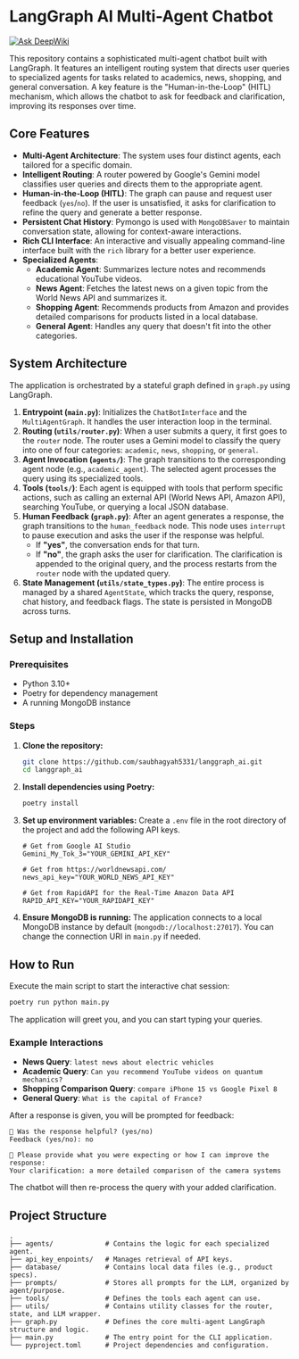 # LangGraph AI Multi-Agent Chatbot
[![Ask DeepWiki](https://devin.ai/assets/askdeepwiki.png)](https://deepwiki.com/Saubhagyah5331/Langgraph_AI)

This repository contains a sophisticated multi-agent chatbot built with LangGraph. It features an intelligent routing system that directs user queries to specialized agents for tasks related to academics, news, shopping, and general conversation. A key feature is the "Human-in-the-Loop" (HITL) mechanism, which allows the chatbot to ask for feedback and clarification, improving its responses over time.

## Core Features
*   **Multi-Agent Architecture**: The system uses four distinct agents, each tailored for a specific domain.
*   **Intelligent Routing**: A router powered by Google's Gemini model classifies user queries and directs them to the appropriate agent.
*   **Human-in-the-Loop (HITL)**: The graph can pause and request user feedback (`yes`/`no`). If the user is unsatisfied, it asks for clarification to refine the query and generate a better response.
*   **Persistent Chat History**: Pymongo is used with `MongoDBSaver` to maintain conversation state, allowing for context-aware interactions.
*   **Rich CLI Interface**: An interactive and visually appealing command-line interface built with the `rich` library for a better user experience.
*   **Specialized Agents**:
    *   **Academic Agent**: Summarizes lecture notes and recommends educational YouTube videos.
    *   **News Agent**: Fetches the latest news on a given topic from the World News API and summarizes it.
    *   **Shopping Agent**: Recommends products from Amazon and provides detailed comparisons for products listed in a local database.
    *   **General Agent**: Handles any query that doesn't fit into the other categories.

## System Architecture
The application is orchestrated by a stateful graph defined in `graph.py` using LangGraph.

1.  **Entrypoint (`main.py`)**: Initializes the `ChatBotInterface` and the `MultiAgentGraph`. It handles the user interaction loop in the terminal.
2.  **Routing (`utils/router.py`)**: When a user submits a query, it first goes to the `router` node. The router uses a Gemini model to classify the query into one of four categories: `academic`, `news`, `shopping`, or `general`.
3.  **Agent Invocation (`agents/`)**: The graph transitions to the corresponding agent node (e.g., `academic_agent`). The selected agent processes the query using its specialized tools.
4.  **Tools (`tools/`)**: Each agent is equipped with tools that perform specific actions, such as calling an external API (World News API, Amazon API), searching YouTube, or querying a local JSON database.
5.  **Human Feedback (`graph.py`)**: After an agent generates a response, the graph transitions to the `human_feedback` node. This node uses `interrupt` to pause execution and asks the user if the response was helpful.
    *   If **"yes"**, the conversation ends for that turn.
    *   If **"no"**, the graph asks the user for clarification. The clarification is appended to the original query, and the process restarts from the `router` node with the updated query.
6.  **State Management (`utils/state_types.py`)**: The entire process is managed by a shared `AgentState`, which tracks the query, response, chat history, and feedback flags. The state is persisted in MongoDB across turns.

## Setup and Installation

### Prerequisites
*   Python 3.10+
*   Poetry for dependency management
*   A running MongoDB instance

### Steps
1.  **Clone the repository:**
    ```bash
    git clone https://github.com/saubhagyah5331/langgraph_ai.git
    cd langgraph_ai
    ```

2.  **Install dependencies using Poetry:**
    ```bash
    poetry install
    ```

3.  **Set up environment variables:**
    Create a `.env` file in the root directory of the project and add the following API keys.

    ```env
    # Get from Google AI Studio
    Gemini_My_Tok_3="YOUR_GEMINI_API_KEY"

    # Get from https://worldnewsapi.com/
    news_api_key="YOUR_WORLD_NEWS_API_KEY"

    # Get from RapidAPI for the Real-Time Amazon Data API
    RAPID_API_KEY="YOUR_RAPIDAPI_KEY"
    ```

4.  **Ensure MongoDB is running:**
    The application connects to a local MongoDB instance by default (`mongodb://localhost:27017`). You can change the connection URI in `main.py` if needed.

## How to Run
Execute the main script to start the interactive chat session:

```bash
poetry run python main.py
```

The application will greet you, and you can start typing your queries.

### Example Interactions

*   **News Query**: `latest news about electric vehicles`
*   **Academic Query**: `Can you recommend YouTube videos on quantum mechanics?`
*   **Shopping Comparison Query**: `compare iPhone 15 vs Google Pixel 8`
*   **General Query**: `What is the capital of France?`

After a response is given, you will be prompted for feedback:

```
🙏 Was the response helpful? (yes/no)
Feedback (yes/no): no

📝 Please provide what you were expecting or how I can improve the response:
Your clarification: a more detailed comparison of the camera systems
```

The chatbot will then re-process the query with your added clarification.

## Project Structure
```
.
├── agents/             # Contains the logic for each specialized agent.
├── api_key_enpoints/   # Manages retrieval of API keys.
├── database/           # Contains local data files (e.g., product specs).
├── prompts/            # Stores all prompts for the LLM, organized by agent/purpose.
├── tools/              # Defines the tools each agent can use.
├── utils/              # Contains utility classes for the router, state, and LLM wrapper.
├── graph.py            # Defines the core multi-agent LangGraph structure and logic.
├── main.py             # The entry point for the CLI application.
└── pyproject.toml      # Project dependencies and configuration.